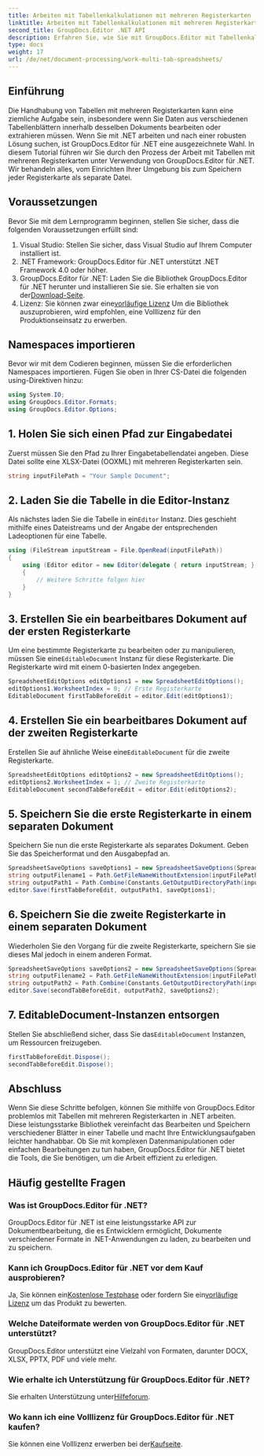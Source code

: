 ```yaml
---
title: Arbeiten mit Tabellenkalkulationen mit mehreren Registerkarten
linktitle: Arbeiten mit Tabellenkalkulationen mit mehreren Registerkarten
second_title: GroupDocs.Editor .NET API
description: Erfahren Sie, wie Sie mit GroupDocs.Editor mit Tabellenkalkulationen mit mehreren Registerkarten in .NET arbeiten. Schritt-für-Schritt-Anleitung, Codebeispiele und bewährte Methoden inklusive.
type: docs
weight: 17
url: /de/net/document-processing/work-multi-tab-spreadsheets/
---
```

## Einführung
Die Handhabung von Tabellen mit mehreren Registerkarten kann eine ziemliche Aufgabe sein, insbesondere wenn Sie Daten aus verschiedenen Tabellenblättern innerhalb desselben Dokuments bearbeiten oder extrahieren müssen. Wenn Sie mit .NET arbeiten und nach einer robusten Lösung suchen, ist GroupDocs.Editor für .NET eine ausgezeichnete Wahl. In diesem Tutorial führen wir Sie durch den Prozess der Arbeit mit Tabellen mit mehreren Registerkarten unter Verwendung von GroupDocs.Editor für .NET. Wir behandeln alles, vom Einrichten Ihrer Umgebung bis zum Speichern jeder Registerkarte als separate Datei.
## Voraussetzungen
Bevor Sie mit dem Lernprogramm beginnen, stellen Sie sicher, dass die folgenden Voraussetzungen erfüllt sind:
1. Visual Studio: Stellen Sie sicher, dass Visual Studio auf Ihrem Computer installiert ist.
2. .NET Framework: GroupDocs.Editor für .NET unterstützt .NET Framework 4.0 oder höher.
3. GroupDocs.Editor für .NET: Laden Sie die Bibliothek GroupDocs.Editor für .NET herunter und installieren Sie sie. Sie erhalten sie von der[Download-Seite](https://releases.groupdocs.com/editor/net/).
4.  Lizenz: Sie können zwar eine[vorläufige Lizenz](https://purchase.groupdocs.com/temporary-license/) Um die Bibliothek auszuprobieren, wird empfohlen, eine Volllizenz für den Produktionseinsatz zu erwerben.
## Namespaces importieren
Bevor wir mit dem Codieren beginnen, müssen Sie die erforderlichen Namespaces importieren. Fügen Sie oben in Ihrer CS-Datei die folgenden using-Direktiven hinzu:
```csharp
using System.IO;
using GroupDocs.Editor.Formats;
using GroupDocs.Editor.Options;
```
## 1. Holen Sie sich einen Pfad zur Eingabedatei
Zuerst müssen Sie den Pfad zu Ihrer Eingabetabellendatei angeben. Diese Datei sollte eine XLSX-Datei (OOXML) mit mehreren Registerkarten sein.
```csharp
string inputFilePath = "Your Sample Document";
```
## 2. Laden Sie die Tabelle in die Editor-Instanz
 Als nächstes laden Sie die Tabelle in ein`Editor` Instanz. Dies geschieht mithilfe eines Dateistreams und der Angabe der entsprechenden Ladeoptionen für eine Tabelle.
```csharp
using (FileStream inputStream = File.OpenRead(inputFilePath))
{
    using (Editor editor = new Editor(delegate { return inputStream; }, delegate { return new SpreadsheetLoadOptions(); }))
    {
        // Weitere Schritte folgen hier
    }
}
```
## 3. Erstellen Sie ein bearbeitbares Dokument auf der ersten Registerkarte
 Um eine bestimmte Registerkarte zu bearbeiten oder zu manipulieren, müssen Sie eine`EditableDocument` Instanz für diese Registerkarte. Die Registerkarte wird mit einem 0-basierten Index angegeben.
```csharp
SpreadsheetEditOptions editOptions1 = new SpreadsheetEditOptions();
editOptions1.WorksheetIndex = 0; // Erste Registerkarte
EditableDocument firstTabBeforeEdit = editor.Edit(editOptions1);
```
## 4. Erstellen Sie ein bearbeitbares Dokument auf der zweiten Registerkarte
 Erstellen Sie auf ähnliche Weise eine`EditableDocument` für die zweite Registerkarte.
```csharp
SpreadsheetEditOptions editOptions2 = new SpreadsheetEditOptions();
editOptions2.WorksheetIndex = 1; // Zweite Registerkarte
EditableDocument secondTabBeforeEdit = editor.Edit(editOptions2);
```
## 5. Speichern Sie die erste Registerkarte in einem separaten Dokument
Speichern Sie nun die erste Registerkarte als separates Dokument. Geben Sie das Speicherformat und den Ausgabepfad an.
```csharp
SpreadsheetSaveOptions saveOptions1 = new SpreadsheetSaveOptions(SpreadsheetFormats.Xlsm);
string outputFilename1 = Path.GetFileNameWithoutExtension(inputFilePath) + "_tab1.xlsm";
string outputPath1 = Path.Combine(Constants.GetOutputDirectoryPath(inputFilePath), outputFilename1);
editor.Save(firstTabBeforeEdit, outputPath1, saveOptions1);
```
## 6. Speichern Sie die zweite Registerkarte in einem separaten Dokument
Wiederholen Sie den Vorgang für die zweite Registerkarte, speichern Sie sie dieses Mal jedoch in einem anderen Format.
```csharp
SpreadsheetSaveOptions saveOptions2 = new SpreadsheetSaveOptions(SpreadsheetFormats.Xlsb);
string outputFilename2 = Path.GetFileNameWithoutExtension(inputFilePath) + "_tab2.xlsb";
string outputPath2 = Path.Combine(Constants.GetOutputDirectoryPath(inputFilePath), outputFilename2);
editor.Save(secondTabBeforeEdit, outputPath2, saveOptions2);
```
## 7. EditableDocument-Instanzen entsorgen
 Stellen Sie abschließend sicher, dass Sie das`EditableDocument` Instanzen, um Ressourcen freizugeben.
```csharp
firstTabBeforeEdit.Dispose();
secondTabBeforeEdit.Dispose();
```

## Abschluss
Wenn Sie diese Schritte befolgen, können Sie mithilfe von GroupDocs.Editor problemlos mit Tabellen mit mehreren Registerkarten in .NET arbeiten. Diese leistungsstarke Bibliothek vereinfacht das Bearbeiten und Speichern verschiedener Blätter in einer Tabelle und macht Ihre Entwicklungsaufgaben leichter handhabbar. Ob Sie mit komplexen Datenmanipulationen oder einfachen Bearbeitungen zu tun haben, GroupDocs.Editor für .NET bietet die Tools, die Sie benötigen, um die Arbeit effizient zu erledigen.
## Häufig gestellte Fragen
### Was ist GroupDocs.Editor für .NET?
GroupDocs.Editor für .NET ist eine leistungsstarke API zur Dokumentbearbeitung, die es Entwicklern ermöglicht, Dokumente verschiedener Formate in .NET-Anwendungen zu laden, zu bearbeiten und zu speichern.
### Kann ich GroupDocs.Editor für .NET vor dem Kauf ausprobieren?
 Ja, Sie können ein[Kostenlose Testphase](https://releases.groupdocs.com/) oder fordern Sie ein[vorläufige Lizenz](https://purchase.groupdocs.com/temporary-license/) um das Produkt zu bewerten.
### Welche Dateiformate werden von GroupDocs.Editor für .NET unterstützt?
GroupDocs.Editor unterstützt eine Vielzahl von Formaten, darunter DOCX, XLSX, PPTX, PDF und viele mehr.
### Wie erhalte ich Unterstützung für GroupDocs.Editor für .NET?
 Sie erhalten Unterstützung unter[Hilfeforum](https://forum.groupdocs.com/c/editor/20).
### Wo kann ich eine Volllizenz für GroupDocs.Editor für .NET kaufen?
 Sie können eine Volllizenz erwerben bei der[Kaufseite](https://purchase.groupdocs.com/buy).